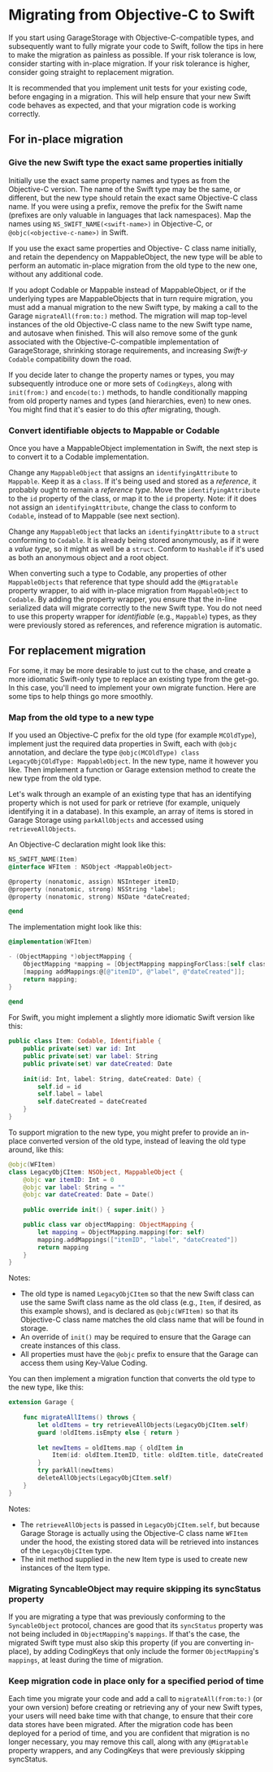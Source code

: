 #  Migrating from Objective-C to Swift

If you start using GarageStorage with Objective-C-compatible types, and subsequently want to fully migrate your code to Swift, follow the tips in here to make the migration as painless as possible. If your risk tolerance is low, consider starting with in-place migration. If your risk tolerance is higher, consider going straight to replacement migration.

It is recommended that you implement unit tests for your existing code, before engaging in a migration. This will help ensure that your new Swift code behaves as expected, and that your migration code is working correctly.

## For in-place migration

### Give the new Swift type the exact same properties initially

Initially use the exact same property names and types as from the Objective-C version. The name of the Swift type may be the same, or different, but the new type should retain the exact same Objective-C class name. If you were using a prefix, remove the prefix for the Swift name (prefixes are only valuable in languages that lack namespaces). Map the names using `NS_SWIFT_NAME(<swift-name>)` in Objective-C, or `@objc(<objective-c-name>)` in Swift.

If you use the exact same properties and Objective- C class name initially, and retain the dependency on MappableObject, the new type will be able to perform an automatic in-place migration from the old type to the new one, without any additional code.

If you adopt Codable or Mappable instead of MappableObject, or if the underlying types are MappableObjects that in turn require migration, you must add a manual migration to the new Swift type, by making a call to the Garage `migrateAll(from:to:)` method. The migration will map top-level instances of the old Objective-C class name to the new Swift type name, and autosave when finished. This will also remove some of the gunk associated with the Objective-C-compatible implementation of GarageStorage, shrinking storage requirements, and increasing *Swift-y* `Codable` compatibility down the road.

If you decide later to change the property names or types, you may subsequently introduce one or more sets of `CodingKeys`, along with `init(from:)` and `encode(to:)` methods, to handle conditionally mapping from old property names and types (and hierarchies, even) to new ones. You might find that it's easier to do this *after* migrating, though.

### Convert identifiable objects to Mappable or Codable

Once you have a MappableObject implementation in Swift, the next step is to convert it to a Codable implementation.

Change any `MappableObject` that assigns an `identifyingAttribute` to `Mappable`. Keep it as a `class`. If it's being used and stored as a *reference*, it probably ought to remain a *reference type*. Move the `identifyingAttribute` to the `id` property of the class, or map it to the `id` property. Note: if it does not assign an `identifyingAttribute`, change the class to conform to `Codable`, instead of to Mappable (see next section).

Change any `MappableObject` that lacks an `identifyingAttribute` to a `struct` conforming to `Codable`. It is already being stored anonymously, as if it were a *value type*, so it might as well be a `struct`. Conform to `Hashable` if it's used as both an anonymous object and a root object.

When converting such a type to Codable, any properties of other `MappableObjects` that reference that type should add the `@Migratable` property wrapper, to aid with in-place migration from `MappableObject` to `Codable`. By adding the property wrapper, you ensure that the in-line serialized data will migrate correctly to the new Swift type. You do not need to use this property wrapper for *identifiable* (e.g., `Mappable`) types, as they were previously stored as references, and reference migration is automatic.

## For replacement migration

For some, it may be more desirable to just cut to the chase, and create a more idiomatic Swift-only type to replace an existing type from the get-go. In this case, you'll need to implement your own migrate function. Here are some tips to help things go more smoothly.

### Map from the old type to a new type

If you used an Objective-C prefix for the old type (for example `MCOldType`), implement just the required data properties in Swift, each with `@objc` annotation, and declare the type `@objc(MCOldType) class LegacyObjCOldType: MappableObject`. In the new type, name it however you like. Then implement a function or Garage extension method to create the new type from the old type. 

Let's walk through an example of an existing type that has an identifying property which is not used for park or retrieve (for example, uniquely identifying it in a database). In this example, an array of items is stored in Garage Storage using `parkAllObjects` and accessed using `retrieveAllObjects`.

An Objective-C declaration might look like this:

```objective-c
NS_SWIFT_NAME(Item)
@interface WFItem : NSObject <MappableObject>

@property (nonatomic, assign) NSInteger itemID;
@property (nonatomic, strong) NSString *label;
@property (nonatomic, strong) NSDate *dateCreated;

@end
```

The implementation might look like this:

```objective-c
@implementation(WFItem)

- (ObjectMapping *)objectMapping {
    ObjectMapping *mapping = [ObjectMapping mappingForClass:[self class]];
    [mapping addMappings:@[@"itemID", @"label", @"dateCreated"]];
    return mapping;
}
    
@end
```

For Swift, you might implement a slightly more idiomatic Swift version like this:

```swift
public class Item: Codable, Identifiable {
    public private(set) var id: Int
    public private(set) var label: String
    public private(set) var dateCreated: Date
    
    init(id: Int, label: String, dateCreated: Date) {
        self.id = id
        self.label = label
        self.dateCreated = dateCreated
    }
}
```

To support migration to the new type, you might prefer to provide an in-place converted version of the old type, instead of leaving the old type around, like this:

```swift
@objc(WFItem)
class LegacyObjCItem: NSObject, MappableObject {
    @objc var itemID: Int = 0
    @objc var label: String = ""
    @objc var dateCreated: Date = Date()
    
    public override init() { super.init() }

    public class var objectMapping: ObjectMapping {
        let mapping = ObjectMapping.mapping(for: self)
        mapping.addMappings(["itemID", "label", "dateCreated"])
        return mapping
    }
}
```

Notes:
 * The old type is named `LegacyObjCItem` so that the new Swift class can use the same Swift class name as the old class (e.g., `Item`, if desired, as this example shows), and is declared as `@objc(WFItem)` so that its Objective-C class name matches the old class name that will be found in storage.
 * An override of `init()` may be required to ensure that the Garage can create instances of this class.
 * All properties must have the `@objc` prefix to ensure that the Garage can access them using Key-Value Coding.

You can then implement a migration function that converts the old type to the new type, like this:

```swift
extension Garage {
    
    func migrateAllItems() throws {
        let oldItems = try retrieveAllObjects(LegacyObjCItem.self)
        guard !oldItems.isEmpty else { return }
     
        let newItems = oldItems.map { oldItem in
            Item(id: oldItem.ItemID, title: oldItem.title, dateCreated: oldItem.dateCreated)
        }
        try parkAll(newItems)
        deleteAllObjects(LegacyObjCItem.self)
    }
}
```

Notes:
 * The `retrieveAllObjects` is passed in `LegacyObjCItem.self`, but because Garage Storage is actually using the Objective-C class name `WFItem` under the hood, the existing stored data will be retrieved into instances of the `LegacyObjCItem` type.
 * The init method supplied in the new Item type is used to create new instances of the Item type.

### Migrating SyncableObject may require skipping its syncStatus property

If you are migrating a type that was previously conforming to the `SyncableObject` protocol, chances are good that its `syncStatus` property was not being included in `ObjectMapping`'s `mappings`. If that's the case, the migrated Swift type must also skip this property (if you are converting in-place), by adding CodingKeys that only include the former `ObjectMapping`'s `mappings`, at least during the time of migration.

### Keep migration code in place only for a specified period of time

Each time you migrate your code and add a call to `migrateAll(from:to:)` (or your own version) before creating or retrieving any of your new Swift types, your users will need bake time with that change, to ensure that their core data stores have been migrated. After the migration code has been deployed for a period of time, and you are confident that migration is no longer necessary, you may remove this call, along with any `@Migratable` property wrappers, and any CodingKeys that were previously skipping syncStatus.

